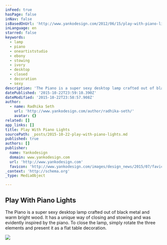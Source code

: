 ```yaml
---
inFeed: true
hasPage: false
inNav: false
isBasedOnUrl: 'http://www.yankodesign.com/2012/06/15/play-with-piano-lights/'
inLanguage: en
starred: false
keywords:
  - lamp
  - piano
  - oneartiststudio
  - ebony
  - stowing
  - ivory
  - desktop
  - closed
  - decoration
  - sexy
description: 'The Piano is a super sexy desktop lamp crafted out of black metal and warm bright wood. It has a unique way of closing and stowing and was evidently inspired by the piano. To close the lamp, simply rotate the three elements and present it as a flat table decoration.'
datePublished: '2015-10-22T23:59:10.390Z'
dateModified: '2015-10-22T23:58:57.908Z'
author:
  - name: Radhika Seth
    url: 'http://www.yankodesign.com/author/radhika-seth/'
    avatar: {}
related: []
app_links: []
title: Play With Piano Lights
sourcePath: _posts/2015-10-22-play-with-piano-lights.md
published: true
authors: []
publisher:
  name: Yankodesign
  domain: www.yankodesign.com
  url: 'http://www.yankodesign.com'
  favicon: 'http://www.yankodesign.com/images/design_news/2015/07/favicon16.ico'
_context: 'http://schema.org'
_type: MediaObject

---
```

<article style=""><h1>Play With Piano Lights</h1><p>The Piano is a super sexy desktop lamp crafted out of black metal and warm bright wood. It has a unique way of closing and stowing and was evidently inspired by the piano. To close the lamp, simply rotate the three elements and present it as a flat table decoration.</p><img src="http://www.yankodesign.com/images/design_news/2012/06/15/paino_lamp.jpg" /></article>